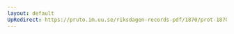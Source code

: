 ```yaml
---
layout: default
UpRedirect: https://pruto.im.uu.se/riksdagen-records-pdf/1870/prot-1870--fk--124.pdf
---
```

